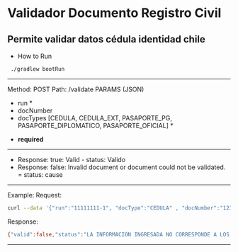 
# Validador Documento Registro Civil
## Permite validar datos cédula identidad chile


* How to Run
```sh
 ./gradlew bootRun
```
-------------
Method: POST 
Path: /validate
PARAMS (JSON)

 - run  *
 - docNumber
 - docTypes [CEDULA,  CEDULA_EXT,  PASAPORTE_PG, PASAPORTE_DIPLOMATICO, PASAPORTE_OFICIAL] *

* **required**

 -------------
 
- Response: true:  Valid - status: Valido
- Response: false: Invalid document or document could not be validated. = status: cause

-------------
Example:
Request:
```sh
curl --data '{"run":"11111111-1", "docType":"CEDULA" , "docNumber":"123"}' -v -X POST -H 'Content-Type:application/json' http://localhost:8080/validate
```
Response:
```sh
{"valid":false,"status":"LA INFORMACIÓN INGRESADA NO CORRESPONDE A LOS REGISTROS, DOCUMENTO INVALIDO."}%
```
-------------

